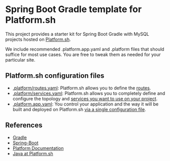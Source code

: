 # Spring Boot Gradle template for Platform.sh

This project provides a starter kit for Spring Boot Gradle with MySQL projects hosted on [Platform.sh](http://platform.sh).

We include recommended .platform.app.yaml and .platform files that should suffice for most use cases. You are free to tweak them as needed for your particular site.

## Platform.sh configuration files

* [.platform/routes.yaml](.platform/routes.yaml): Platform.sh allows you to define the [routes](https://docs.platform.sh/configuration/routes.html).
* [.platform/services.yaml](.platform/services.yaml):  Platform.sh allows you to completely define and configure the topology and [services you want to use on your project](https://docs.platform.sh/configuration/services.html).
* [.platform.app.yaml](.platform.app.yaml): You control your application and the way it will be built and deployed on Platform.sh [via a single configuration file](https://docs.platform.sh/configuration/app-containers.html).

## References


* [Gradle](https://gradle.org/)
* [Spring-Boot](https://spring.io/projects/spring-boot) 
* [Platform Documentation](https://docs.platform.sh/)
* [Java at Platform.sh](https://docs.platform.sh/languages/java.html)
